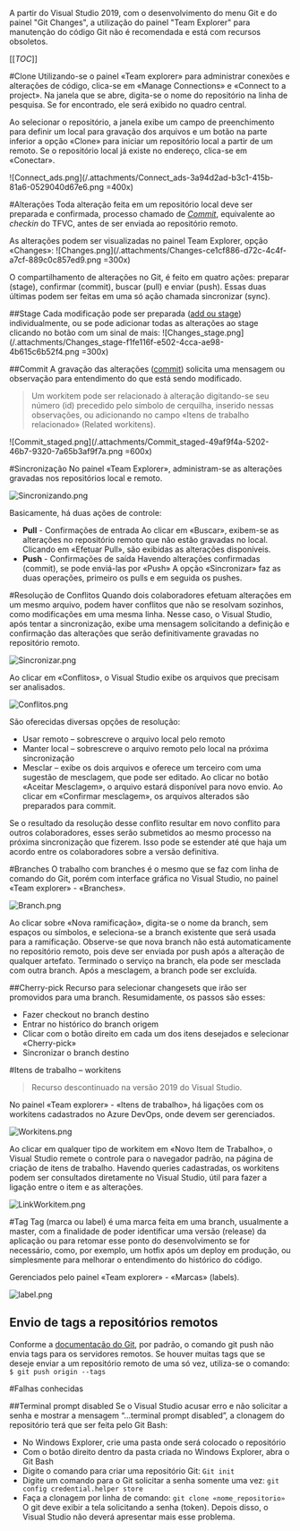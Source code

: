 A partir do Visual Studio 2019, com o desenvolvimento do menu Git e do painel "Git Changes", a utilização do painel "Team Explorer" para manutenção do código Git não é recomendada e está com recursos obsoletos.

[[_TOC_]]

#Clone
Utilizando-se o painel «Team explorer» para administrar conexões e alterações de código, clica-se em «Manage Connections» e «Connect to a project». 
Na janela que se abre, digita-se o nome do repositório na linha de pesquisa. Se for encontrado, ele será exibido no quadro central.

Ao selecionar o repositório, a janela exibe um campo de preenchimento para definir um local para gravação dos arquivos e um botão na parte inferior a opção «Clone» para iniciar um repositório local a partir de um remoto. Se o repositório local já existe no endereço, clica-se em «Conectar».

![Connect_ads.png](/.attachments/Connect_ads-3a94d2ad-b3c1-415b-81a6-0529040d67e6.png =400x)

#Alterações
Toda alteração feita em um repositório local deve ser preparada e confirmada, processo chamado de [_Commit_](https://git-scm.com/docs/git-commit), equivalente ao _checkin_ do TFVC, antes de ser enviada ao repositório remoto. 

As alterações podem ser visualizadas no painel Team Explorer,  opção «Changes»:
![Changes.png](/.attachments/Changes-ce1cf886-d72c-4c4f-a7cf-889c0c857ed9.png =300x)

O compartilhamento de alterações no Git, é feito em quatro ações: preparar (stage), confirmar (commit), buscar (pull) e enviar (push). Essas duas últimas podem ser feitas em uma só ação chamada sincronizar (sync). 

 ##Stage
Cada modificação pode ser preparada ([add ou stage](https://git-scm.com/docs/git-add)) individualmente, ou se pode adicionar todas as alterações ao stage clicando no botão com um sinal de mais:
![Changes_stage.png](/.attachments/Changes_stage-f1fe116f-e502-4cca-ae98-4b615c6b52f4.png =300x)

##Commit
A gravação das alterações ([commit](https://git-scm.com/docs/git-commit)) solicita uma mensagem ou observação para entendimento do que está sendo modificado.
>Um workitem pode ser relacionado à alteração digitando-se seu número (id) precedido pelo símbolo de cerquilha, inserido nessas observações, ou adicionando no campo «Itens de trabalho relacionado» (Related workitens).

![Commit_staged.png](/.attachments/Commit_staged-49af9f4a-5202-46b7-9320-7a65b3af9f7a.png =600x)

#Sincronização
No painel «Team Explorer», administram-se as alterações gravadas nos repositórios local e remoto. 

![Sincronizando.png](/.attachments/Sincronizando-8ab12714-a7d5-41ef-8568-27742221828c.png)

Basicamente, há duas ações de controle: 
-	**Pull** - Confirmações de entrada 
Ao clicar em «Buscar», exibem-se as alterações no repositório remoto que não estão gravadas no local.
Clicando em «Efetuar Pull», são exibidas as alterações disponíveis. 
-	**Push** - Confirmações de saída 
Havendo alterações confirmadas (commit), se pode enviá-las por «Push»
A opção «Sincronizar» faz as duas operações, primeiro os pulls e em seguida os pushes.

#Resolução de Conflitos
Quando dois colaboradores efetuam alterações em um mesmo arquivo, podem haver conflitos que não se resolvam sozinhos, como modificações em uma mesma linha.
Nesse caso, o Visual Studio, após tentar a sincronização, exibe uma mensagem solicitando a definição e confirmação das alterações que serão definitivamente gravadas no repositório remoto.

![Sincronizar.png](/.attachments/Sincronizar-c57fb106-b3fa-4ca2-a4e9-0fc4cd9be8b7.png)

Ao clicar em «Conflitos», o Visual Studio exibe os arquivos que precisam ser analisados. 

![Conflitos.png](/.attachments/Conflitos-c9e366e4-bc5f-4df4-a8ed-0047447ee8d8.png)

São oferecidas diversas opções de resolução:
-	Usar remoto – sobrescreve o arquivo local pelo remoto
-	Manter local – sobrescreve o arquivo remoto pelo local na próxima sincronização
-	Mesclar – exibe os dois arquivos e oferece um terceiro com uma sugestão de mesclagem, que pode ser editado. Ao clicar no botão «Aceitar Mesclagem», o arquivo estará disponível para novo envio. Ao clicar em «Confirmar mesclagem», os arquivos alterados são preparados para commit.

Se o resultado da resolução desse conflito resultar em novo conflito para outros colaboradores, esses serão submetidos ao mesmo processo na próxima sincronização que fizerem. Isso pode se estender até que haja um acordo entre os colaboradores sobre a versão definitiva.

#Branches
O trabalho com branches é o mesmo que se faz com linha de comando do Git, porém com interface gráfica no Visual Studio, no painel «Team explorer» - «Branches».

![Branch.png](/.attachments/Branch-82ee63cf-39dc-4e1e-9e7d-fd01132739fe.png)

Ao clicar sobre «Nova ramificação», digita-se o nome da branch, sem espaços ou símbolos, e seleciona-se a branch existente que será usada para a ramificação.
Observe-se que nova branch não está automaticamente no repositório remoto, pois deve ser enviada por push após a alteração de qualquer artefato.
Terminado o serviço na branch, ela pode ser mesclada com outra branch. Após a mesclagem, a branch pode ser excluída.

##Cherry-pick
Recurso para selecionar changesets que irão ser promovidos para uma branch. 
Resumidamente, os passos são esses:
-	Fazer checkout no branch destino
-	Entrar no histórico do branch origem
-	Clicar com o botão direito em cada um dos itens desejados e selecionar «Cherry-pick»
-	Sincronizar o branch destino

#Itens de trabalho – workitens
>Recurso descontinuado na versão 2019 do Visual Studio.

No painel «Team explorer» - «Itens de trabalho», há ligações com os workitens cadastrados no Azure DevOps, onde devem ser gerenciados.

![Workitens.png](/.attachments/Workitens-7e398102-ba11-4941-a620-18bc1df5e471.png)

Ao clicar em qualquer tipo de workitem em «Novo Item de Trabalho», o Visual Studio remete o controle para o navegador padrão, na página de criação de itens de trabalho.
Havendo queries cadastradas, os workitens podem ser consultados diretamente no Visual Studio, útil para fazer a ligação entre o item e as alterações.

![LinkWorkitem.png](/.attachments/LinkWorkitem-6428da63-9d20-41ab-96ad-8d50195273bb.png)

#Tag
Tag (marca ou label) é uma marca feita em uma branch, usualmente a master, com a finalidade de poder identificar uma versão (release) da aplicação ou para retomar esse ponto do desenvolvimento se for necessário, como, por exemplo, um hotfix após um deploy em produção, ou simplesmente para melhorar o entendimento do histórico do código.

Gerenciados pelo painel «Team explorer» - «Marcas» (labels).
 
![label.png](/.attachments/label-90f96d68-77ca-40dd-a297-018b7c5e1ed8.png)

## Envio de tags a repositórios remotos
Conforme a [documentação do Git](https://git-scm.com/book/en/v2/Git-Basics-Tagging), por padrão, o comando git push não envia tags para os servidores remotos.
Se houver muitas tags que se deseje enviar a um repositório remoto de uma só vez, utiliza-se o comando:
`$ git push origin --tags`

#Falhas conhecidas

##Terminal prompt disabled
Se o Visual Studio acusar erro e não solicitar a senha e mostrar a mensagem “...terminal prompt disabled”, a clonagem do repositório terá que ser feita pelo Git Bash:
-	No Windows Explorer, crie uma pasta onde será colocado o repositório
-	Com o botão direito dentro da pasta criada no Windows Explorer, abra o Git Bash
-	Digite o comando para criar uma repositório Git:
`Git init`
-	Digite um comando para o Git solicitar a senha somente uma vez:
`git config credential.helper store`
-	Faça a clonagem por linha de comando:
`git clone «nome_repositorio»`
O git deve exibir a tela solicitando a senha (token). Depois disso, o Visual Studio não deverá apresentar mais esse problema.

